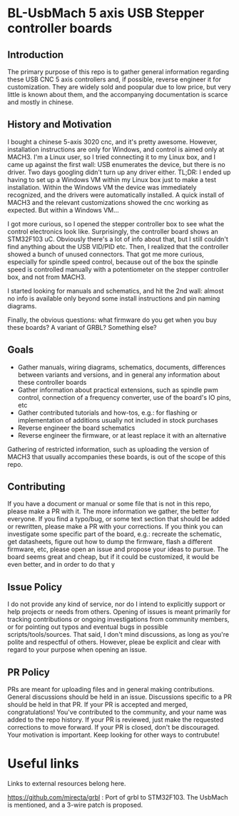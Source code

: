 # BL-UsbMach 5 axis USB Stepper controller boards

## Introduction

The primary purpose of this repo is to gather general information regarding these USB CNC 5 axis controllers and, if possible, reverse engineer it for customization. They are widely sold and poopular due to low price, but very little is known about them, and the accompanying documentation is scarce and mostly in chinese.

## History and Motivation

I bought a chinese 5-axis 3020 cnc, and it's pretty awesome. However, installation instructions are only for Windows, and control is aimed only at MACH3. I'm a Linux user, so I tried connecting it to my Linux box, and I came up against the first wall: USB enumerates the device, but there is no driver. Two days googling didn't turn up any driver either.
TL;DR: I ended up having to set up a Windows VM within my Linux box just to make a test installation.
Within the Windows VM the device was immediately recognized, and the drivers were automatically installed. A quick install of MACH3 and the relevant customizations showed the cnc working as expected. But within a Windows VM...

I got more curious, so I opened the stepper controller box to see what the control electronics look like. Surprisingly, the controller board shows an STM32F103 uC. Obviously there's a lot of info about that, but I still couldn't find anything about the USB VID/PID etc. Then, I realized that the controller showed a bunch of unused connectors. That got me more curious, especially for spindle speed control, because out of the box the spindle speed is controlled manually with a potentiometer on the stepper controller box, and not from MACH3.

I started looking for manuals and schematics, and hit the 2nd wall: almost no info is available only beyond some install instructions and pin naming diagrams.

Finally, the obvious questions: what firmware do you get when you buy these boards? A variant of GRBL? Something else?

## Goals

 * Gather manuals, wiring diagrams, schematics, documents, differences between variants and versions, and in general any information about these controller boards
 * Gather information about practical extensions, such as spindle pwm control, connection of a frequency converter, use of the board's IO pins, etc
 * Gather contributed tutorials and how-tos, e.g.: for flashing or implementation of additions usually not included in stock purchases
 * Reverse engineer the board schematics
 * Reverse engineer the firmware, or at least replace it with an alternative
 
Gathering of restricted information, such as uploading the version of MACH3 that usually accompanies these boards, is out of the scope of this repo.

## Contributing

If you have a document or manual or some file that is not in this repo, please make a PR with it. The more information we gather, the better for everyone.
If you find a typo/bug, or some text section that should be added or rewritten, please make a PR with your corrections.
If you think you can investigate some specific part of the board, e.g.: recreate the schematic, get datasheets, figure out how to dump the firmware, flash a different firmware, etc, please open an issue and propose your ideas to pursue. The  board seems great and cheap, but if it could be customized, it would be even better, and in order to do that y

## Issue Policy

I do not provide any kind of service, nor do I intend to explicitly support or help projects or needs from others. Opening of issues is meant primarily for tracking contributions or ongoing investigations from community members, or for pointing out typos and eventual bugs in possible scripts/tools/sources. 
That said, I don't mind discussions, as long as you're polite and respectful of others. However, pleae be explicit and clear with regard to your purpose when opening an issue.

## PR Policy

PRs are meant for uploading files and in general making contributions. General discussions should be held in an issue. Discussions specific to a PR should be held in that PR.
If your PR is accepted and merged, congratulations! You've contributed to the community, and your name was added to the repo history.
If your PR is reviewed, just make the requested corrections to move forward.
If your PR is closed, don't be discouraged. Your motivation is important. Keep looking for other ways to contrubute!

# Useful links

Links to external resources belong here.

https://github.com/mirecta/grbl : Port of grbl to STM32F103. The UsbMach is mentioned, and a 3-wire patch is proposed.
